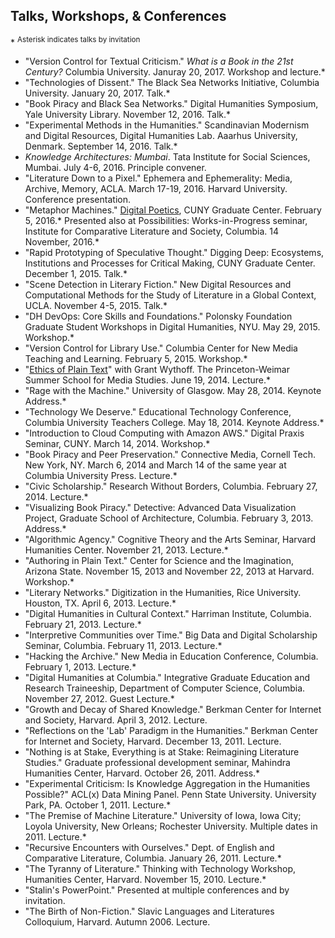 ## Talks, Workshops, & Conferences
\* <sup>Asterisk indicates talks by invitation</sup>

- "Version Control for Textual Criticism." *What is a Book in the 21st
  Century?* Columbia University. Januray 20, 2017. Workshop and lecture.\*
- "Technologies of Dissent." The Black Sea Networks Initiative, Columbia
  University. January 20, 2017. Talk.\*
- "Book Piracy and Black Sea Networks." Digital Humanities Symposium, Yale
  University Library. November 12, 2016. Talk.\*
- "Experimental Methods in the Humanities." Scandinavian Modernism and Digital
  Resources, Digital Humanities Lab. Aaarhus University, Denmark. September
14, 2016. Talk.\*
- *Knowledge Architectures: Mumbai*. Tata Institute for Social Sciences,
  Mumbai.  July 4-6, 2016. Principle convener.
- "Literature Down to a Pixel." Ephemera and Ephemerality: Media, Archive,
  Memory, ACLA. March 17-19, 2016. Harvard University. Conference
presentation.
- "Metaphor Machines." [Digital
  Poetics](http://web.archive.org/web/20160205183731/http://www.gc.cuny.edu/Page-Elements/Academics-Research-Centers-Initiatives/Doctoral-Programs/English/Friday-Forum/Detail?id=34205),
CUNY Graduate Center. February 5, 2016.* Presented also at Possibilities:
Works-in-Progress seminar, Institute for Comparative Literature and Society,
Columbia. 14 November, 2016.\*
- "Rapid Prototyping of Speculative Thought." Digging Deep: Ecosystems,
  Institutions and Processes for Critical Making, CUNY Graduate Center.
December 1, 2015.  Talk.\*
- "Scene Detection in Literary Fiction." New Digital Resources and
  Computational Methods for the Study of Literature in a Global Context, UCLA.
November 4-5, 2015. Talk.\*
- "DH DevOps: Core Skills and Foundations." Polonsky Foundation Graduate
  Student Workshops in Digital Humanities, NYU. May 29, 2015. Workshop.\*
- "Version Control for Library Use." Columbia Center for New Media Teaching
  and Learning. February 5, 2015. Workshop.\*
- "[Ethics of Plain
  Text](http://dhcolumbia.github.io/pandoc-workflow/talks/plain-text/slides/presi.slides.html)"
with Grant Wythoff. The Princeton-Weimar Summer School for Media Studies. June
19, 2014. Lecture.\*
- "Rage with the Machine." University of Glasgow. May 28, 2014. Keynote
  Address.\*
- "Technology We Deserve." Educational Technology Conference, Columbia
  University Teachers College. May 18, 2014. Keynote Address.\*
- "Introduction to Cloud Computing with Amazon AWS." Digital Praxis Seminar,
  CUNY. March 14, 2014. Workshop.\*
- "Book Piracy and Peer Preservation." Connective Media, Cornell Tech. New
  York, NY. March 6, 2014 and March 14 of the same year at Columbia University
Press.  Lecture.\*
- "Civic Scholarship." Research Without Borders, Columbia. February 27, 2014.
  Lecture.\*
- "Visualizing Book Piracy." Detective: Advanced Data Visualization Project,
  Graduate School of Architecture, Columbia. February 3, 2013.  Address.\*
- "Algorithmic Agency." Cognitive Theory and the Arts Seminar, Harvard
  Humanities Center. November 21, 2013. Lecture.\*
- "Authoring in Plain Text." Center for Science and the Imagination, Arizona
  State. November 15, 2013 and November 22, 2013 at Harvard. Workshop.\*
- "Literary Networks." Digitization in the Humanities, Rice University.
  Houston, TX. April 6, 2013. Lecture.\*
- "Digital Humanities in Cultural Context." Harriman Institute, Columbia.
  February 21, 2013. Lecture.\*
- "Interpretive Communities over Time." Big Data and Digital Scholarship
  Seminar, Columbia. February 11, 2013. Lecture.\*
- "Hacking the Archive." New Media in Education Conference, Columbia. February
  1, 2013. Lecture.\*
- "Digital Humanities at Columbia." Integrative Graduate Education and
  Research Traineeship, Department of Computer Science, Columbia. November 27, 2012. Guest Lecture.\*
- "Growth and Decay of Shared Knowledge." Berkman Center for Internet and
  Society, Harvard. April 3, 2012. Lecture.
- "Reflections on the 'Lab' Paradigm in the Humanities." Berkman Center for
  Internet and Society, Harvard. December 13, 2011. Lecture.
- "Nothing is at Stake, Everything is at Stake: Reimagining Literature
  Studies." Graduate professional development seminar, Mahindra Humanities
Center, Harvard. October 26, 2011. Address.\*
- "Experimental Criticism: Is Knowledge Aggregation in the Humanities
  Possible?" ACL(x) Data Mining Panel. Penn State University. University Park,
PA. October 1, 2011. Lecture.\*
- "The Premise of Machine Literature." University of Iowa, Iowa City; Loyola
  University, New Orleans; Rochester University. Multiple dates in 2011.
Lecture.\*
- "Recursive Encounters with Ourselves." Dept. of English and Comparative
  Literature, Columbia. January 26, 2011. Lecture.\*
- "The Tyranny of Literature." Thinking with Technology Workshop, Humanities
  Center, Harvard. November 15, 2010. Lecture.\*
- "Stalin's PowerPoint." Presented at multiple conferences and by invitation.
- "The Birth of Non-Fiction." Slavic Languages and Literatures Colloquium,
  Harvard. Autumn 2006. Lecture.
